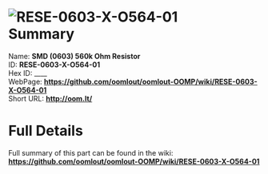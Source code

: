 
![RESE-0603-X-O564-01](https://github.com/oomlout/oomlout-OOMP/blob/master/parts/RESE-0603-X-O564-01/RESE-0603-X-O564-01_420.jpg)   
Summary
=================
  
Name: __SMD (0603) 560k Ohm Resistor__    
ID: __RESE-0603-X-O564-01__   
Hex ID: ____   
WebPage: __https://github.com/oomlout/oomlout-OOMP/wiki/RESE-0603-X-O564-01__   
Short URL: __http://oom.lt/__   

Full Details
==========================
Full summary of this part can be found in the wiki:   
__https://github.com/oomlout/oomlout-OOMP/wiki/RESE-0603-X-O564-01__    

